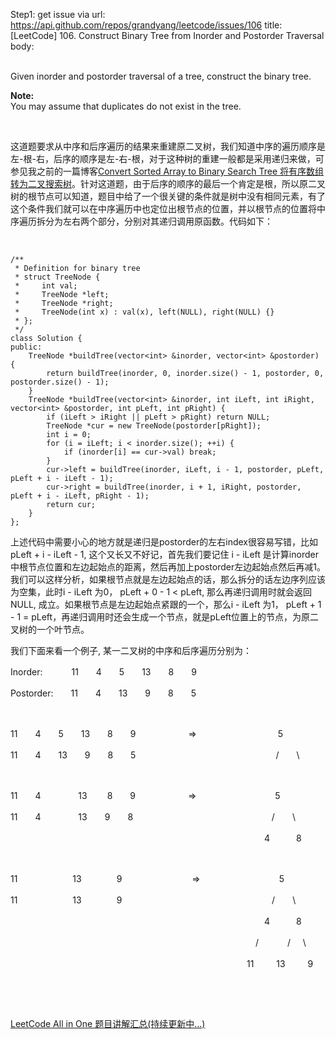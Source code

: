 Step1: get issue via url: https://api.github.com/repos/grandyang/leetcode/issues/106 
 title:[LeetCode] 106. Construct Binary Tree from Inorder and Postorder Traversal 
 body:  
  

Given inorder and postorder traversal of a tree, construct the binary tree.

**Note:**  
You may assume that duplicates do not exist in the tree. 

 

这道题要求从中序和后序遍历的结果来重建原二叉树，我们知道中序的遍历顺序是左-根-右，后序的顺序是左-右-根，对于这种树的重建一般都是采用递归来做，可参见我之前的一篇博客[Convert Sorted Array to Binary Search Tree 将有序数组转为二叉搜索树](http://www.cnblogs.com/grandyang/p/4295245.html)。针对这道题，由于后序的顺序的最后一个肯定是根，所以原二叉树的根节点可以知道，题目中给了一个很关键的条件就是树中没有相同元素，有了这个条件我们就可以在中序遍历中也定位出根节点的位置，并以根节点的位置将中序遍历拆分为左右两个部分，分别对其递归调用原函数。代码如下：

 
    
    
    /**
     * Definition for binary tree
     * struct TreeNode {
     *     int val;
     *     TreeNode *left;
     *     TreeNode *right;
     *     TreeNode(int x) : val(x), left(NULL), right(NULL) {}
     * };
     */
    class Solution {
    public:
        TreeNode *buildTree(vector<int> &inorder, vector<int> &postorder) {
            return buildTree(inorder, 0, inorder.size() - 1, postorder, 0, postorder.size() - 1);
        }
        TreeNode *buildTree(vector<int> &inorder, int iLeft, int iRight, vector<int> &postorder, int pLeft, int pRight) {
            if (iLeft > iRight || pLeft > pRight) return NULL;
            TreeNode *cur = new TreeNode(postorder[pRight]);
            int i = 0;
            for (i = iLeft; i < inorder.size(); ++i) {
                if (inorder[i] == cur->val) break;
            }
            cur->left = buildTree(inorder, iLeft, i - 1, postorder, pLeft, pLeft + i - iLeft - 1);
            cur->right = buildTree(inorder, i + 1, iRight, postorder, pLeft + i - iLeft, pRight - 1);
            return cur;
        }
    };

上述代码中需要小心的地方就是递归是postorder的左右index很容易写错，比如 pLeft + i - iLeft - 1, 这个又长又不好记，首先我们要记住 i - iLeft 是计算inorder中根节点位置和左边起始点的距离，然后再加上postorder左边起始点然后再减1。我们可以这样分析，如果根节点就是左边起始点的话，那么拆分的话左边序列应该为空集，此时i - iLeft 为0， pLeft + 0 - 1 < pLeft, 那么再递归调用时就会返回NULL, 成立。如果根节点是左边起始点紧跟的一个，那么i - iLeft 为1， pLeft + 1 - 1 = pLeft，再递归调用时还会生成一个节点，就是pLeft位置上的节点，为原二叉树的一个叶节点。

我们下面来看一个例子, 某一二叉树的中序和后序遍历分别为：

Inorder:　　 　11　　4　　5　　13　　8　　9

Postorder:　　11　　4　　13　　9　　8　　5　　

 

11　　4　　5　　13　　8　　9　　　　　　=>　　　　　　　　　 5

11　　4　　13　　9　　8　　5　　　　　　　　　　　　　　　　/　　\

 

11　　4　　 　　13　　 8　　9　　　　　　=>　　　　　　　　　5

11　　4　　　　 13　　9　　8　　 　　　　　　　　　　　　　  /　　\

　　　　　　　　　　　　　　　　　　　　　　　　　　　　　4　　　8

 

11　　　　 　　13　　　　9　　　　　　　　=>　　　　　　　　　5

11　　　　　　 13　　　　9　　　　 　　　　　　　　　　　　   /　　\

　　　　　　　　　　　　　　　　　　　　　　　　　　　　　4　　　8

　　　　　　　　　　　　　　　　　　　　　　　　　　　　/　　　 /     \

　　　　　　　　　　　　　　　　　　　　　　　　　　　11　　  13　　  9

 

 

[LeetCode All in One 题目讲解汇总(持续更新中...)](http://www.cnblogs.com/grandyang/p/4606334.html)

 

　　
